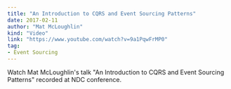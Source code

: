 ```yaml
---
title: "An Introduction to CQRS and Event Sourcing Patterns"
date: 2017-02-11
author: "Mat McLoughlin"
kind: "Video"
link: "https://www.youtube.com/watch?v=9a1PqwFrMP0"
tag:
- Event Sourcing
---
```


Watch Mat McLoughlin's talk "An Introduction to CQRS and Event Sourcing Patterns" recorded at NDC conference.

<!-- more -->

<YouTube id="zaa6FUYIQM"></YouTube>
